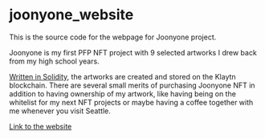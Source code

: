 # joonyone_website

This is the source code for the webpage for Joonyone project. 

Joonyone is my first PFP NFT project with 9 selected artworks I drew back from my high school years. 

[Written in Solidity](https://github.com/itsyeonjoon/joonyone_contract_baobab), the artworks are created and stored on the Klaytn blockchain. There are several small merits of purchasing Joonyone NFT in addition to having ownership of my artwork, like having being on the whitelist for my next NFT projects or maybe having a coffee together with me whenever you visit Seattle.

[Link to the website](https://joonyone.netlify.app/)
